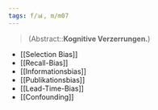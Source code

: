 ```yaml
---
tags: f/📊, m/m07
---
```

> (Abstract::**Kognitive Verzerrungen.**)
- [[Selection Bias]]
- [[Recall-Bias]]
- [[Informationsbias]]
- [[Publikationsbias]]
- [[Lead-Time-Bias]]
- [[Confounding]]